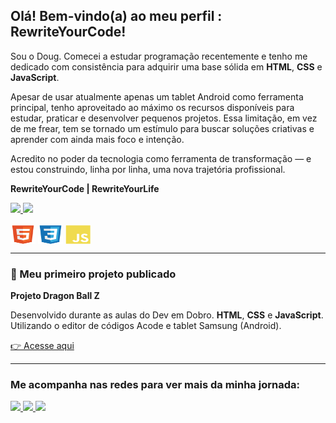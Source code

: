 ## Olá! Bem-vindo(a) ao meu perfil : RewriteYourCode!

Sou o Doug. Comecei a estudar programação recentemente e tenho me dedicado com consistência para adquirir uma base sólida em **HTML**, **CSS** e **JavaScript**.

Apesar de usar atualmente apenas um tablet Android como ferramenta principal, tenho aproveitado ao máximo os recursos disponíveis para estudar, praticar e desenvolver pequenos projetos. Essa limitação, em vez de me frear, tem se tornado um estímulo para buscar soluções criativas e aprender com ainda mais foco e intenção.

Acredito no poder da tecnologia como ferramenta de transformação — e estou construindo, linha por linha, uma nova trajetória profissional.

**RewriteYourCode | RewriteYourLife**

<div>
  <a href="https://github.com/rewriteyourcode">
    <img height="180em" src="https://github-readme-stats.vercel.app/api?username=rewriteyourcode&show_icons=true&theme=tokyonight&include_all_commits=true&count_private=true"/>
    <img height="180em" src="https://github-readme-stats.vercel.app/api/top-langs/?username=rewriteyourcode&layout=compact&langs_count=6&theme=tokyonight"/>
  </a>
</div>

<div style="display: inline_block"><br>
  <img align="center" alt="HTML" height="30" width="40" src="https://raw.githubusercontent.com/devicons/devicon/master/icons/html5/html5-original.svg">
  <img align="center" alt="CSS" height="30" width="40" src="https://raw.githubusercontent.com/devicons/devicon/master/icons/css3/css3-original.svg">
  <img align="center" alt="JavaScript" height="30" width="40" src="https://raw.githubusercontent.com/devicons/devicon/master/icons/javascript/javascript-plain.svg">
</div>

---

### 🌟 Meu primeiro projeto publicado

**Projeto Dragon Ball Z**  

Desenvolvido durante as aulas do Dev em Dobro.
**HTML**, **CSS** e **JavaScript**.
Utilizando o editor de códigos Acode e tablet Samsung (Android).

[👉 Acesse aqui](https://rewriteyourcode.github.io/dragonballz-project/)

---

### Me acompanha nas redes para ver mais da minha jornada:

<div> 
  <a href="https://www.youtube.com/@RewriteyourCode77" target="_blank">
    <img src="https://img.shields.io/badge/YouTube-FF0000?style=for-the-badge&logo=youtube&logoColor=white">
  </a>
  
  <a href="https://www.instagram.com/rewriteyourcode" target="_blank">
    <img src="https://img.shields.io/badge/Instagram-%23E4405F?style=for-the-badge&logo=instagram&logoColor=white">
  </a>
  
  <a href="https://github.com/rewriteyourcode" target="_blank">
    <img src="https://img.shields.io/badge/GitHub-%23121011?style=for-the-badge&logo=github&logoColor=white">
  </a>
</div>

